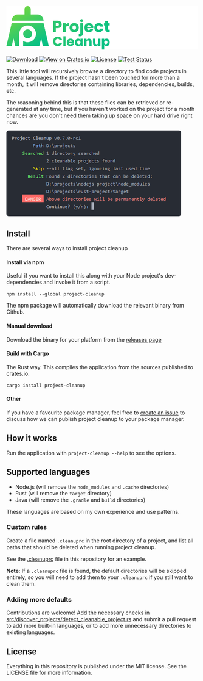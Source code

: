 [![Project Cleanup](./readme_logo.png)](https://woubuc.github.io/project-cleanup/)

[![Download](https://img.shields.io/badge/download-latest-informational.svg)](https://github.com/woubuc/project-cleanup/releases/latest)
[![View on Crates.io](https://img.shields.io/crates/v/project-cleanup.svg)](https://crates.io/crates/project-cleanup)
[![License](https://img.shields.io/github/license/woubuc/project-cleanup.svg)](https://github.com/woubuc/project-cleanup/blob/master/LICENSE)
[![Test Status](https://img.shields.io/github/workflow/status/woubuc/project-cleanup/Tests?label=tests)](https://github.com/woubuc/project-cleanup/blob/master/.github/workflows/tests.yml)

This little tool will recursively browse a directory to find code
projects in several languages. If the project hasn't been touched for
more than a month, it will remove directories containing libraries,
dependencies, builds, etc.

The reasoning behind this is that these files can be retrieved or
re-generated at any time, but if you haven't worked on the project for
a month chances are you don't need them taking up space on your hard
drive right now.

![Screenshot](readme_screenshot.png)

## Install
There are several ways to install project cleanup

#### Install via npm
Useful if you want to install this along with your Node project's dev-dependencies and invoke it from a script.

```
npm install --global project-cleanup
```

The npm package will automatically download the relevant binary from Github.

#### Manual download
Download the binary for your platform from the
[releases page](https://github.com/woubuc/project-cleanup/releases)

#### Build with Cargo
The Rust way. This compiles the application from the sources published to crates.io.

```
cargo install project-cleanup
```

#### Other
If you have a favourite package manager, feel free to [create an issue](https://github.com/woubuc/project-cleanup/issues) to discuss how we can publish project cleanup to your package manager.

## How it works
Run the application with `project-cleanup --help` to see the options.

## Supported languages
- Node.js (will remove the `node_modules` and `.cache` directories)
- Rust (will remove the `target` directory)
- Java (will remove the `.gradle` and `build` directories)

These languages are based on my own experience and use patterns.

### Custom rules
Create a file named `.cleanuprc` in the root directory of a project,
and list all paths that should be deleted when running project cleanup.

See the [.cleanuprc](./.cleanuprc) file in this repository for an example.

**Note**: If a `.cleanuprc` file is found, the default directories will be
skipped entirely, so you will need to add them to your `.cleanuprc` if you
still want to clean them.

### Adding more defaults
Contributions are welcome! Add the necessary checks in
[src/discover_projects/detect_cleanable_project.rs](https://github.com/woubuc/project-cleanup/blob/master/src/discover_projects/detect_cleanable_project.rs)
and submit a pull request to add more built-in languages, or to add
more unnecessary directories to existing languages.

## License
Everything in this repository is published under the MIT license. See
the LICENSE file for more information.
